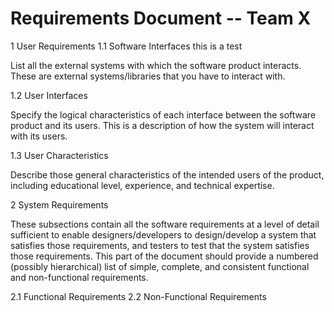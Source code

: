 # **Requirements Document -- Team X**

1 User Requirements
  1.1 Software Interfaces
  this is a test

List all the external systems with which the software product interacts. These are external systems/libraries that you have to interact with.

  1.2 User Interfaces

Specify the logical characteristics of each interface between the software product and its users. This is a description of how the system will interact with its users.

  1.3 User Characteristics

Describe those general characteristics of the intended users of the product, including educational level, experience, and technical expertise.

2 System Requirements

These subsections contain all the software requirements at a level of detail sufficient to enable designers/developers to design/develop a system that satisfies those requirements, and testers to test that the system satisfies those requirements. This part of the document should provide a numbered (possibly hierarchical) list of simple, complete, and consistent functional and non-functional requirements.
 
  2.1 Functional Requirements
  2.2 Non-Functional Requirements
